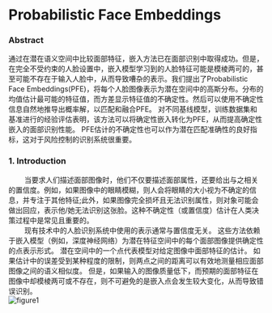 # Probabilistic Face Embeddings
### Abstract
通过在潜在语义空间中比较面部特征，嵌入方法已在面部识别中取得成功。但是，在完全不受约束的人脸设置中，嵌入模型学习到的人脸特征可能是模棱两可的，甚至可能不存在于输入人脸中，从而导致嘈杂的表示。我们提出了Probabilistic Face Embeddings(PFE)，将每个人脸图像表示为潜在空间中的高斯分布。分布的均值估计最可能的特征值，而方差显示特征值的不确定性。然后可以使用不确定性信息自然地推导出概率解，以匹配和融合PFE。 对不同基线模型，训练数据集和基准进行的经验评估表明，该方法可以将确定性嵌入转化为PFE，从而提高确定性嵌入的面部识别性能。 PFE估计的不确定性也可以作为潜在匹配准确性的良好指标，这对于风险控制的识别系统很重要。  
### 1. Introduction
&nbsp;&#160; &#160; &#160; &#160;当要求人们描述面部图像时，他们不仅要描述面部属性，还要给出与之相关的置信度。例如，如果图像中的眼睛模糊，则人会将眼睛的大小视为不确定的信息，并专注于其他特征;此外，如果图像完全损坏且无法识别属性，则对象可能会做出回应，表示他/她无法识别这张脸。这种不确定性（或置信度）估计在人类决策过程中是常见且重要的。  
&#160;&#160; &#160; &#160; &#160;现有技术中的人脸识别系统中使用的表示通常与置信度无关。 这些方法依赖于嵌入模型（例如，深度神经网络）为潜在特征空间中的每个面部图像提供确定性的点表示形式。 潜在空间中的一个点代表模型对给定图像中面部特征的估计。 如果估计中的误差受到某种程度的限制，则两点之间的距离可以有效地测量相应面部图像之间的语义相似度。 但是，如果输入的图像质量低下，而预期的面部特征在图像中却模棱两可或不存在，则不可避免的是嵌入点会发生较大变化，从而导致错误识别。  
![figure1](https://github.com/David-on-Code/Facial-expression-recognizition/blob/master/Probabilistic%20Face%20Embeddings/f1.png)
